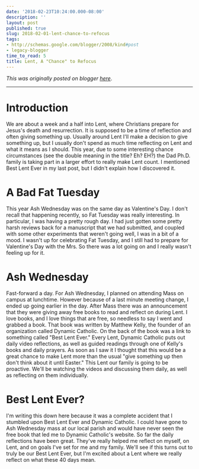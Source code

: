 ```yaml
---
date: '2018-02-23T10:24:00.000-08:00'
description: ''
layout: post
published: true
slug: 2018-02-01-lent-chance-to-refocus
tags:
- http://schemas.google.com/blogger/2008/kind#post
- legacy-blogger
time_to_read: 5
title: Lent, A "Chance" to Refocus
---
```


*This was originally posted on blogger [here](https://thedadphd.blogspot.com/2018/02/lent-chance-to-refocus.html)*.

<hr />

<h1>Introduction</h1>

<p>We are about a week and a half into Lent, where Christians prepare for Jesus's death and resurrection. It is supposed to be a time of reflection and often giving something up. Usually around Lent I'll make a decision to give something up, but I usually don't spend as much time reflecting on Lent and what it means as I should. This year, due to some interesting chance circumstances (see the double meaning in the title? Eh? EH?) the Dad Ph.D. family is taking part in a larger effort to really make Lent count. I mentioned Best Lent Ever in my last post,
 but I didn't explain how I discovered it.</p>

<h1>A Bad Fat Tuesday</h1>

<p>This year Ash Wednesday was on the same day as Valentine's Day. I don't recall that happening recently, so Fat Tuesday was really interesting. In particular, I was having a pretty rough day. I had just gotten some pretty harsh reviews back for a manuscript that we had submitted, and coupled with some other experiments that weren't going well, I was in a bit of a mood. I wasn't up for celebrating Fat Tuesday, and I still had to prepare for Valentine's Day with the Mrs. So there was a lot going on and I really wasn't feeling up for it.</p>

<h1>Ash Wednesday</h1>

<p>Fast-forward a day. For Ash Wednesday, I planned on attending Mass on campus at lunchtime. However because of a last minute meeting change, I ended up going earlier in the day. After Mass there was an announcement that they were giving away free books to read and reflect on during Lent. I love books, and I love things that are free, so needless to say I went and grabbed a book. That book was written by Matthew Kelly, the founder of an organization called Dynamic Catholic. On the back of the book was a link to something called "Best Lent Ever." Every Lent, Dynamic Catholic puts out daily video reflections, as well as guided readings through one of Kelly's books and daily prayers. As soon as I saw it I thought that this would be a great chance to make Lent more than the usual "give something up then don't think about it until Easter." This Lent our family is going to be proactive. We'll be watching the videos and discussing them daily, as well as reflecting on them individually.</p>

<h1>Best Lent Ever?</h1>

<p>I'm writing this down here because it was a complete accident that I stumbled upon Best Lent Ever and Dynamic Catholic. I could have gone to Ash Wednesday mass at our local parish and would have never seen the free book that led me to Dynamic Catholic's website. So far the daily reflections have been great. They've really helped me reflect on myself, on Lent, and on goals I've set for me and my family. We'll see if this turns out to truly be our Best Lent Ever, but I'm excited about a Lent where we really reflect on what these 40 days mean.</p>